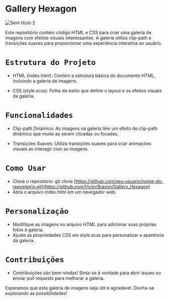 # Gallery Hexagon

![Sem título 2](https://github.com/VictorBravim/Gallery_Hexagon/assets/122113588/4f789c2c-56d7-495d-a859-fa3b7b92d107)

Este repositório contém código HTML e CSS para criar uma galeria de imagens com efeitos visuais interessantes. A galeria utiliza clip-path e transições suaves para proporcionar uma experiência interativa ao usuário.

# <code>Estrutura do Projeto</code>

- HTML (index.html): Contém a estrutura básica do documento HTML, incluindo a galeria de imagens.

- CSS (style.scss): Folha de estilo que define o layout e os efeitos visuais da galeria.

# <code>Funcionalidades</code>

- Clip-path Dinâmico: As imagens na galeria têm um efeito de clip-path dinâmico que muda ao serem clicadas ou focadas.

- Transições Suaves: Utiliza transições suaves para criar animações visuais ao interagir com as imagens.

# <code>Como Usar</code>

- Clone o repositório: git clone [https://github.com/seu-usuario/nome-do-repositorio.git](https://github.com/VictorBravim/Gallery_Hexagon)
- Abra o arquivo index.html em um navegador web.

# <code>Personalização</code>

- Modifique as imagens no arquivo HTML para adicionar suas próprias fotos à galeria.
- Ajuste as propriedades CSS em style.scss para personalizar a aparência da galeria.

# <code>Contribuições</code>

- Contribuições são bem-vindas! Sinta-se à vontade para abrir issues ou enviar pull requests para melhorar a galeria.

Esperamos que esta galeria de imagens seja útil e agradável. Divirta-se explorando as possibilidades!
